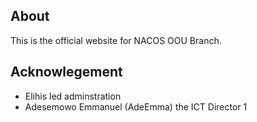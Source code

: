 ## About

This is the official website for NACOS OOU Branch.

## Acknowlegement

- Elihis led adminstration
- Adesemowo Emmanuel (AdeEmma) the ICT Director 1
